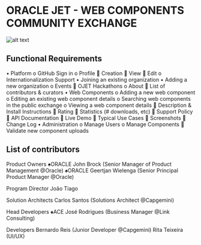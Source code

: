 # ORACLE JET - WEB COMPONENTS COMMUNITY EXCHANGE

![alt text](https://ibb.co/PFZgWKm)

## Functional Requirements

•	Platform
  o	GitHub Sign in
  o	Profile 
    	Creation
    	View
    	Edit
  o	Internationalization Support
•	Joining an existing organization
•	Adding a new organization
  o	Events
    	OJET Hackathons
  o	About
    	List of contributors & curators 
•	Web Components
  o	Adding a new web component
  o	Editing an existing web component details
  o	Searching web components in the public exchange
  o	Viewing a web component details
    	Description & Install Instructions
    	Rating
    	Statistics (# downloads, etc)
    	Support Policy
    	API Documentation
    	Live Demo
    	Typical Use Cases
    	Screenshots
    	Change Log
•	Administration
  o	Manage Users
  o	Manage Components
    	Validate new component uploads

## List of contributors

Product Owners
♠ORACLE John Brock (Senior Manager of Product Management @Oracle)
♠ORACLE Geertjan Wielenga (Senior Principal Product Manager @Oracle)

Program Director
João Tiago

Solution Architects
Carlos Santos (Solutions Architect @Capgemini)

Head Developers
♠ACE José Rodrigues (Business Manager @Link Consulting)

Developers
Bernardo Reis (Junior Developer @Capgemini)
Rita Teixeira (UI/UX)

